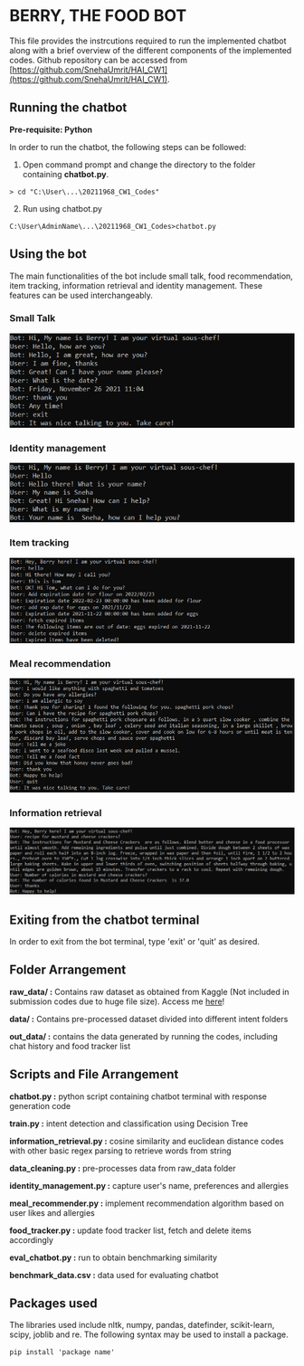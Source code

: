 # BERRY, THE FOOD BOT
This file provides the instrcutions required to run the implemented chatbot along with a brief overview of the different components of the implemented codes.
Github repository can be accessed from [https://github.com/SnehaUmrit/HAI_CW1](https://github.com/SnehaUmrit/HAI_CW1).

## Running the chatbot

**Pre-requisite: Python**

In order to run the chatbot, the following steps can be followed:
1. Open command prompt and change the directory to the folder containing **chatbot.py**.
```
> cd "C:\User\...\20211968_CW1_Codes"
```
2. Run using chatbot.py
```
C:\User\AdminName\...\20211968_CW1_Codes>chatbot.py 
```

## Using the bot

The main functionalities of the bot include small talk, food recommendation, item tracking, information retrieval and identity management. These features can be used interchangeably.

### Small Talk
<p float="left">
  <img
       src=https://github.com/SnehaUmrit/HAI_CW1/blob/main/screenshots/small-talk-1.png
       />
</p>

### Identity management
<p float="left">
  <img
       src=https://github.com/SnehaUmrit/HAI_CW1/blob/main/screenshots/identity-management.png
       />
</p>

### Item tracking
<p float="left">
  <img
       src=https://github.com/SnehaUmrit/HAI_CW1/blob/main/screenshots/food-tracker.png
       />
</p>

### Meal recommendation
<p float="left">
  <img
       src=https://github.com/SnehaUmrit/HAI_CW1/blob/main/screenshots/meal-rec.png
       />
</p>

### Information retrieval
<p float="left">
  <img
       src=https://github.com/SnehaUmrit/HAI_CW1/blob/main/screenshots/info-retrieval.png
       />
</p>



## Exiting from the chatbot terminal

In order to exit from the bot terminal, type 'exit' or 'quit' as desired.


## Folder Arrangement

**raw_data/ :** Contains raw dataset as obtained from Kaggle (Not included in submission codes due to huge file size). Access me [here](https://github.com/SnehaUmrit/HAI_CW1/tree/main/raw_data)!

**data/ :** Contains pre-processed dataset divided into different intent folders

**out_data/ :** contains the data generated by running the codes, including chat history and food tracker list

## Scripts and File Arrangement
**chatbot.py :** python script containing chatbot terminal with response generation code

**train.py :** intent detection and classification using Decision Tree

**information_retrieval.py :** cosine similarity and euclidean distance codes with other basic regex parsing to retrieve words from string

**data_cleaning.py :** pre-processes data from raw_data folder

**identity_management.py :** capture user's name, preferences and allergies

**meal_recommender.py :** implement recommendation algorithm based on user likes and allergies

**food_tracker.py :** update food tracker list, fetch and delete items accordingly

**eval_chatbot.py :** run to obtain benchmarking similarity

**benchmark_data.csv :** data used for evaluating chatbot

## Packages used

The libraries used include nltk, numpy, pandas, datefinder, scikit-learn, scipy, joblib and re. The following syntax may be used to install a package.

```
pip install 'package name'
```


